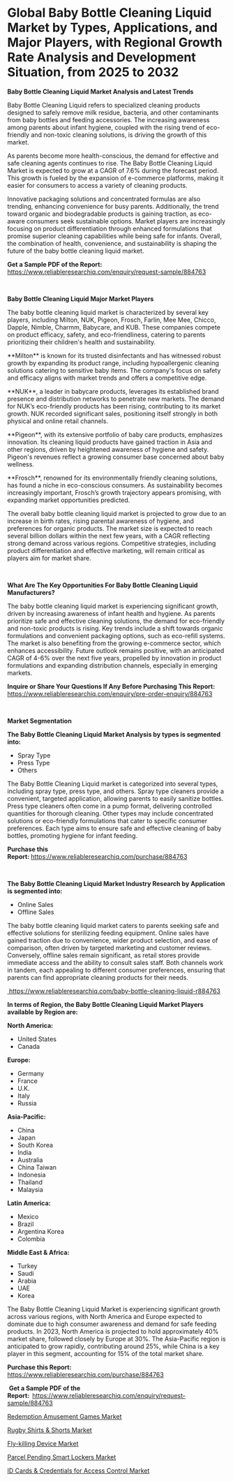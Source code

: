 <p><h1>Global Baby Bottle Cleaning Liquid Market by Types, Applications, and Major Players, with Regional Growth Rate Analysis and Development Situation, from 2025 to 2032</h1></p><p><strong>Baby Bottle Cleaning Liquid Market Analysis and Latest Trends</strong></p>
<p><p>Baby Bottle Cleaning Liquid refers to specialized cleaning products designed to safely remove milk residue, bacteria, and other contaminants from baby bottles and feeding accessories. The increasing awareness among parents about infant hygiene, coupled with the rising trend of eco-friendly and non-toxic cleaning solutions, is driving the growth of this market.</p><p>As parents become more health-conscious, the demand for effective and safe cleaning agents continues to rise. The Baby Bottle Cleaning Liquid Market is expected to grow at a CAGR of 7.6% during the forecast period. This growth is fueled by the expansion of e-commerce platforms, making it easier for consumers to access a variety of cleaning products. </p><p>Innovative packaging solutions and concentrated formulas are also trending, enhancing convenience for busy parents. Additionally, the trend toward organic and biodegradable products is gaining traction, as eco-aware consumers seek sustainable options. Market players are increasingly focusing on product differentiation through enhanced formulations that promise superior cleaning capabilities while being safe for infants. Overall, the combination of health, convenience, and sustainability is shaping the future of the baby bottle cleaning liquid market.</p></p>
<p><strong>Get a Sample PDF of the Report:&nbsp;</strong> <a href="https://www.reliableresearchiq.com/enquiry/request-sample/884763?utm_campaign=114&utm_medium=2&utm_source=Github&utm_content=ia&utm_term=05042025&utm_id=baby-bottle-cleaning-liquid">https://www.reliableresearchiq.com/enquiry/request-sample/884763</a></p>
<p>&nbsp;</p>
<p><strong>Baby Bottle Cleaning Liquid Major Market Players</strong></p>
<p><p>The baby bottle cleaning liquid market is characterized by several key players, including Milton, NUK, Pigeon, Frosch, Farlin, Mee Mee, Chicco, Dapple, Nimble, Charmm, Babycare, and KUB. These companies compete on product efficacy, safety, and eco-friendliness, catering to parents prioritizing their children's health and sustainability.</p><p>**Milton** is known for its trusted disinfectants and has witnessed robust growth by expanding its product range, including hypoallergenic cleaning solutions catering to sensitive baby items. The company's focus on safety and efficacy aligns with market trends and offers a competitive edge.</p><p>**NUK**, a leader in babycare products, leverages its established brand presence and distribution networks to penetrate new markets. The demand for NUK’s eco-friendly products has been rising, contributing to its market growth. NUK recorded significant sales, positioning itself strongly in both physical and online retail channels.</p><p>**Pigeon**, with its extensive portfolio of baby care products, emphasizes innovation. Its cleaning liquid products have gained traction in Asia and other regions, driven by heightened awareness of hygiene and safety. Pigeon's revenues reflect a growing consumer base concerned about baby wellness.</p><p>**Frosch**, renowned for its environmentally friendly cleaning solutions, has found a niche in eco-conscious consumers. As sustainability becomes increasingly important, Frosch’s growth trajectory appears promising, with expanding market opportunities predicted.</p><p>The overall baby bottle cleaning liquid market is projected to grow due to an increase in birth rates, rising parental awareness of hygiene, and preferences for organic products. The market size is expected to reach several billion dollars within the next few years, with a CAGR reflecting strong demand across various regions. Competitive strategies, including product differentiation and effective marketing, will remain critical as players aim for market share.</p></p>
<p>&nbsp;</p>
<p><strong>What Are The Key Opportunities For Baby Bottle Cleaning Liquid Manufacturers?</strong></p>
<p><p>The baby bottle cleaning liquid market is experiencing significant growth, driven by increasing awareness of infant health and hygiene. As parents prioritize safe and effective cleaning solutions, the demand for eco-friendly and non-toxic products is rising. Key trends include a shift towards organic formulations and convenient packaging options, such as eco-refill systems. The market is also benefiting from the growing e-commerce sector, which enhances accessibility. Future outlook remains positive, with an anticipated CAGR of 4-6% over the next five years, propelled by innovation in product formulations and expanding distribution channels, especially in emerging markets.</p></p>
<p><strong>Inquire or Share Your Questions If Any Before Purchasing This Report:</strong> <a href="https://www.reliableresearchiq.com/enquiry/pre-order-enquiry/884763?utm_campaign=114&utm_medium=2&utm_source=Github&utm_content=ia&utm_term=05042025&utm_id=baby-bottle-cleaning-liquid">https://www.reliableresearchiq.com/enquiry/pre-order-enquiry/884763</a></p>
<p>&nbsp;</p>
<p><strong>Market Segmentation</strong></p>
<p><strong>The Baby Bottle Cleaning Liquid Market Analysis by types is segmented into:</strong></p>
<p><ul><li>Spray Type</li><li>Press Type</li><li>Others</li></ul></p>
<p><p>The Baby Bottle Cleaning Liquid market is categorized into several types, including spray type, press type, and others. Spray type cleaners provide a convenient, targeted application, allowing parents to easily sanitize bottles. Press type cleaners often come in a pump format, delivering controlled quantities for thorough cleaning. Other types may include concentrated solutions or eco-friendly formulations that cater to specific consumer preferences. Each type aims to ensure safe and effective cleaning of baby bottles, promoting hygiene for infant feeding.</p></p>
<p><strong>Purchase this Report:&nbsp;</strong><a href="https://www.reliableresearchiq.com/purchase/884763?utm_campaign=114&utm_medium=2&utm_source=Github&utm_content=ia&utm_term=05042025&utm_id=baby-bottle-cleaning-liquid">https://www.reliableresearchiq.com/purchase/884763</a></p>
<p>&nbsp;</p>
<p><strong>The Baby Bottle Cleaning Liquid Market Industry Research by Application is segmented into:</strong></p>
<p><ul><li>Online Sales</li><li>Offline Sales</li></ul></p>
<p><p>The baby bottle cleaning liquid market caters to parents seeking safe and effective solutions for sterilizing feeding equipment. Online sales have gained traction due to convenience, wider product selection, and ease of comparison, often driven by targeted marketing and customer reviews. Conversely, offline sales remain significant, as retail stores provide immediate access and the ability to consult sales staff. Both channels work in tandem, each appealing to different consumer preferences, ensuring that parents can find appropriate cleaning products for their needs.</p></p>
<p><a href="https://www.reliableresearchiq.com/baby-bottle-cleaning-liquid-r884763?utm_campaign=114&utm_medium=2&utm_source=Github&utm_content=ia&utm_term=05042025&utm_id=baby-bottle-cleaning-liquid">&nbsp;https://www.reliableresearchiq.com/baby-bottle-cleaning-liquid-r884763</a></p>
<p><strong>In terms of Region, the Baby Bottle Cleaning Liquid Market Players available by Region are:</strong></p>
<p>
    <p> <strong> North America: </strong>
        <ul>
            <li>United States</li>
            <li>Canada</li>
        </ul>
        </p> 
    <p> <strong> Europe: </strong>
        <ul>
            <li>Germany</li>
            <li>France</li>
            <li>U.K.</li>
            <li>Italy</li>
            <li>Russia</li>
        </ul>
        </p> 
    <p> <strong> Asia-Pacific: </strong>
        <ul>
            <li>China</li>
            <li>Japan</li>
            <li>South Korea</li>
            <li>India</li>
            <li>Australia</li>
            <li>China Taiwan</li>
            <li>Indonesia</li>
            <li>Thailand</li>
            <li>Malaysia</li>
        </ul>
        </p> 
    <p> <strong> Latin America: </strong>
        <ul>
            <li>Mexico</li>
            <li>Brazil</li>
            <li>Argentina Korea</li>
            <li>Colombia</li>
        </ul>
        </p> 
    <p> <strong> Middle East & Africa: </strong>
        <ul>
            <li>Turkey</li>
            <li>Saudi</li>
            <li>Arabia</li>
            <li>UAE</li>
            <li>Korea</li>
        </ul>
    </p>
    </p>
<p><p>The Baby Bottle Cleaning Liquid Market is experiencing significant growth across various regions, with North America and Europe expected to dominate due to high consumer awareness and demand for safe feeding products. In 2023, North America is projected to hold approximately 40% market share, followed closely by Europe at 30%. The Asia-Pacific region is anticipated to grow rapidly, contributing around 25%, while China is a key player in this segment, accounting for 15% of the total market share.</p></p>
<p><strong>Purchase this Report: </strong><a href="https://www.reliableresearchiq.com/purchase/884763?utm_campaign=114&utm_medium=2&utm_source=Github&utm_content=ia&utm_term=05042025&utm_id=baby-bottle-cleaning-liquid">https://www.reliableresearchiq.com/purchase/884763</a></p>
<p>&nbsp;<strong>Get a Sample PDF of the Report:&nbsp;&nbsp;</strong><a href="https://www.reliableresearchiq.com/enquiry/request-sample/884763?utm_campaign=114&utm_medium=2&utm_source=Github&utm_content=ia&utm_term=05042025&utm_id=baby-bottle-cleaning-liquid">https://www.reliableresearchiq.com/enquiry/request-sample/884763</a></p>
<p><strong></strong></p>
<p><p><a href="https://github.com/cwasicioaie/Market-Research-Report-List-1/blob/main/redemption-amusement-games-market.md?utm_campaign=114&utm_medium=2&utm_source=Github&utm_content=ia&utm_term=05042025&utm_id=baby-bottle-cleaning-liquid">Redemption Amusement Games Market</a></p><p><a href="https://github.com/budenhanelfc/Market-Research-Report-List-1/blob/main/rugby-shirts-shorts-market.md?utm_campaign=114&utm_medium=2&utm_source=Github&utm_content=ia&utm_term=05042025&utm_id=baby-bottle-cleaning-liquid">Rugby Shirts & Shorts Market</a></p><p><a href="https://github.com/handyiongikg/Market-Research-Report-List-1/blob/main/fly-killing-device-market.md?utm_campaign=114&utm_medium=2&utm_source=Github&utm_content=ia&utm_term=05042025&utm_id=baby-bottle-cleaning-liquid">Fly-killing Device Market</a></p><p><a href="https://github.com/nellygussisy/Market-Research-Report-List-1/blob/main/parcel-pending-smart-lockers-market.md?utm_campaign=114&utm_medium=2&utm_source=Github&utm_content=ia&utm_term=05042025&utm_id=baby-bottle-cleaning-liquid">Parcel Pending Smart Lockers Market</a></p><p><a href="https://github.com/cagleplittrw/Market-Research-Report-List-1/blob/main/id-cards-credentials-for-access-control-market.md?utm_campaign=114&utm_medium=2&utm_source=Github&utm_content=ia&utm_term=05042025&utm_id=baby-bottle-cleaning-liquid">ID Cards & Credentials for Access Control Market</a></p></p>